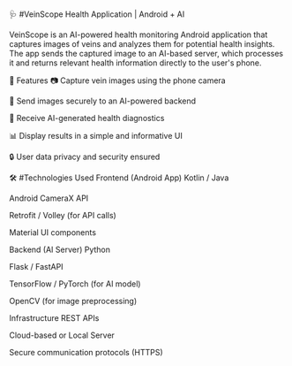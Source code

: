 🩺 #VeinScope
Health Application | Android + AI

VeinScope is an AI-powered health monitoring Android application that captures images of veins and analyzes them for potential health insights. The app sends the captured image to an AI-based server, which processes it and returns relevant health information directly to the user's phone.

📱 Features
📷 Capture vein images using the phone camera

🔁 Send images securely to an AI-powered backend

🤖 Receive AI-generated health diagnostics

📊 Display results in a simple and informative UI

🔒 User data privacy and security ensured

🛠️ #Technologies Used
Frontend (Android App)
Kotlin / Java

Android CameraX API

Retrofit / Volley (for API calls)

Material UI components

Backend (AI Server)
Python

Flask / FastAPI

TensorFlow / PyTorch (for AI model)

OpenCV (for image preprocessing)

Infrastructure
REST APIs

Cloud-based or Local Server

Secure communication protocols (HTTPS)

